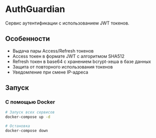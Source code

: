 # AuthGuardian

Сервис аутентификации с использованием JWT токенов.

## Особенности

- Выдача пары Access/Refresh токенов
- Access токен в формате JWT с алгоритмом SHA512
- Refresh токен в base64 с хранением bcrypt-хеша в базе данных
- Защита от повторного использования токенов
- Уведомление при смене IP-адреса

## Запуск

### С помощью Docker

```bash
# Запуск всех сервисов
docker-compose up -d

# Остановка
docker-compose down